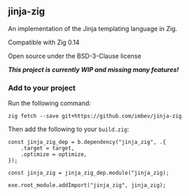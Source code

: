 ## jinja-zig

An implementation of the Jinja templating language in Zig.

Compatible with Zig 0.14

Open source under the BSD-3-Clause license

***This project is currently WIP and missing many features!***

### Add to your project

Run the following command:
```shell
zig fetch --save git+https://github.com/imbev/jinja-zig
```

Then add the following to your `build.zig`:

```zig
const jinja_zig_dep = b.dependency("jinja_zig", .{
    .target = target,
    .optimize = optimize,
});

const jinja_zig = jinja_zig_dep.module("jinja_zig);

exe.root_module.addImport("jinja_zig", jinja_zig);

```
